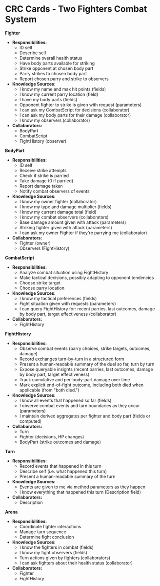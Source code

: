 # CRC Cards - Two Fighters Combat System

**Fighter**
- **Responsibilities:**
  - ID self
  - Describe self
  - Determine overall health status
  - Have body parts available for striking
  - Strike opponent at chosen body part
  - Parry strikes to chosen body part
  - Report chosen parry and strike to observers
- **Knowledge Sources:**
  - I know my name and max hit points (fields)
  - I know my current parry location (field)
  - I have my body parts (fields)
  - Opponent fighter to strike is given with request (parameters)
  - I can ask my CombatScript for decisions (collaborator)
  - I can ask my body parts for their damage (collaborator)
  - I know my observers (collaborator)
- **Collaborators:**
  - BodyPart
  - CombatScript
  - FightHistory (observer)

**BodyPart**
- **Responsibilities:**
  - ID self
  - Receive strike attempts
  - Check if strike is parried
  - Take damage (0 if parried)
  - Report damage taken
  - Notify combat observers of events
- **Knowledge Sources:**
  - I know my owner fighter (collaborator)
  - I know my type and damage multiplier (fields)
  - I know my current damage total (field)
  - I know my combat observers (collaborators)
  - Base damage amount given with attack (parameters)
  - Striking fighter given with attack (parameters)
  - I can ask my owner Fighter if they're parrying me (collaborator)
- **Collaborators:**
  - Fighter (owner)
  - Observers (FightHistory)

**CombatScript**
- **Responsibilities:**
  - Analyze combat situation using FightHistory
  - Make tactical decisions, possibly adapting to opponent tendencies
  - Choose strike target
  - Choose parry location
- **Knowledge Sources:**
  - I know my tactical preferences (fields)
  - Fight situation given with requests (parameters)
  - I can query FightHistory for: recent parries, last outcomes, damage by body part, target effectiveness (collaborator)
- **Collaborators:**
  - FightHistory

**FightHistory**
- **Responsibilities:**
  - Observe combat events (parry choices, strike targets, outcomes, damage)
  - Record exchanges turn-by-turn in a structured form
  - Present a human-readable summary of the duel so far, turn by turn
  - Expose queryable insights (recent parries, last outcomes, damage by body part, target effectiveness)
  - Track cumulative and per-body-part damage over time
  - Mark explicit end-of-fight outcome, including both died when applicable (from "both died.")
- **Knowledge Sources:**
  - I know all events that happened so far (fields)
  - I observe combat events and turn boundaries as they occur (parameters)
  - I maintain derived aggregates per fighter and body part (fields or computed)
- **Collaborators:**
  - Turn
  - Fighter (decisions, HP changes)
  - BodyPart (strike outcomes and damage)

**Turn**
- **Responsibilities:**
  - Record events that happened in this turn
  - Describe self (i.e. what happened this turn)
  - Present a human-readable summary of the turn
- **Knowledge Sources:**
  - Events are given to me via method parameters as they happen
  - I know everything that happened this turn (Description field)
- **Collaborators:**
  - Description

**Arena**
- **Responsibilities:**
  - Coordinate fighter interactions
  - Manage turn sequence
  - Determine fight conclusion
- **Knowledge Sources:**
  - I know the fighters in combat (fields)
  - I know my fight observers (fields)
  - Turn actions given by fighters (collaborators)
  - I can ask fighters about their health status (collaborator)
- **Collaborators:**
  - Fighter
  - FightHistory